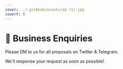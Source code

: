 ```yaml
---
cover: ../.gitbook/assets/ad (1).jpg
coverY: 0
---
```


# 🤝 Business Enquiries

Please DM to us for all proposals on Twitter & Telegram.

We'll response your request as soon as possible!
